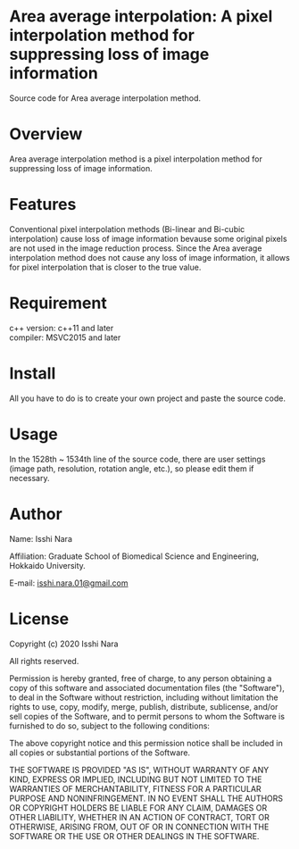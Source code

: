 # Area average interpolation: A pixel interpolation method for suppressing loss of image information
Source code for Area average interpolation method.

# Overview
Area average interpolation method is a pixel interpolation method for suppressing loss of image information.

# Features
Conventional pixel interpolation methods (Bi-linear and Bi-cubic interpolation) cause loss of image information bevause some original pixels are not used in the image reduction process.
Since the Area average interpolation method does not cause any loss of image information, it allows for pixel interpolation that is closer to the true value.

# Requirement
c++ version: c++11 and later  
compiler: MSVC2015 and later

# Install
All you have to do is to create your own project and paste the source code.

# Usage
In the 1528th ~ 1534th line of the source code, there are user settings (image path, resolution, rotation angle, etc.), so please edit them if necessary.

# Author
Name:        Isshi Nara

Affiliation: Graduate School of Biomedical Science and Engineering, Hokkaido University.

E-mail:      isshi.nara.01@gmail.com

# License
Copyright (c) 2020 Isshi Nara

All rights reserved.

Permission is hereby granted, free of charge, to any person obtaining a copy of this software and associated documentation files (the "Software"), to deal in the Software without restriction, including without limitation the rights to use, copy, modify, merge, publish, distribute, sublicense, and/or sell copies of the Software, and to permit persons to whom the Software is furnished to do so, subject to the following conditions:

The above copyright notice and this permission notice shall be included in all copies or substantial portions of the Software.

THE SOFTWARE IS PROVIDED "AS IS", WITHOUT WARRANTY OF ANY KIND, EXPRESS OR IMPLIED, INCLUDING BUT NOT LIMITED TO THE WARRANTIES OF MERCHANTABILITY, FITNESS FOR A PARTICULAR PURPOSE AND NONINFRINGEMENT. IN NO EVENT SHALL THE AUTHORS OR COPYRIGHT HOLDERS BE LIABLE FOR ANY CLAIM, DAMAGES OR OTHER LIABILITY, WHETHER IN AN ACTION OF CONTRACT, TORT OR OTHERWISE, ARISING FROM, OUT OF OR IN CONNECTION WITH THE SOFTWARE OR THE USE OR OTHER DEALINGS IN THE SOFTWARE.


